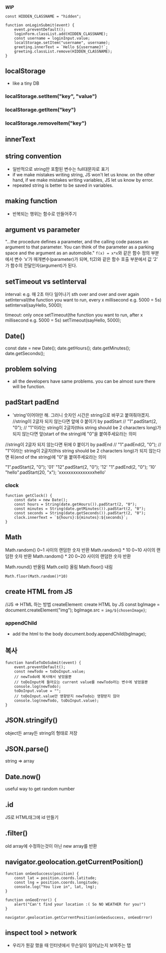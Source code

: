 ***WIP***

```
const HIDDEN_CLASSNAME = "hidden";

function onLoginSubmit(event) {
    event.preventDefault();
    loginForm.classList.add(HIDDEN_CLASSNAME);
    const username = loginInput.value;
    localStorage.setItem("username", username);
    greeting.innerText = `Hello ${username}!`;
    greeting.classList.remove(HIDDEN_CLASSNAME);
}
```

## localStorage
- like a tiny DB
### localStorage.setItem("key", "value")
### localStorage.getItem("key")
### localStorage.removeItem("key")

## innerText


## string convention
- 일반적으로 string만 포함된 변수는 full대문자로 표기
- if we make mistakes writing string, JS won't let us know. on the other hand, if we make mistakes writing variables, JS let us know by error.
- repeated string is better to be saved in variables.

## making function
- 반복되는 행위는 함수로 만들어주기

## argument vs parameter
"...the procedure defines a parameter, and the calling code passes an argument to that parameter. You can think of the parameter as a parking space and the argument as an automobile."
`f(x) = x*x`와 같은 함수 정의 부분에서 변수 ‘x’가 매개변수(parameter)가 되며, f(2)와 같은 함수 호출 부분에서 값 ‘2’ 가 함수의 전달인자(argument)가 된다.


## setTimeout vs setInterval
interval: e.g. 매 2초 마다 일어나기 sth over and over and over again
setInterval(the function you want to run, every x millisecond e.g. 5000 = 5s)
setInterval(sayHello, 5000);

timeout: only once
setTimeout(the function you want to run, after x millisecond e.g. 5000 = 5s)
setTimeout(sayHello, 5000);

## Date()
const date = new Date();
date.getHours();
date.getMinutes();
date.getSeconds();

## problem solving
- all the developers have same problems. you can be almost sure there will be function.

## padStart padEnd
- 'string'이어야만 해. 그러니 숫자인 시간은 string으로 바꾸고 붙여줘야겠지.
//string이 2글자 되지 않는다면 앞에 0 붙이기 by padStart
// "1".padStart(2, "0");
// "1"이라는 string이 2글자(this string should be 2 characters long)가 되지 않는다면 앞(start of the string)에 "0"을 붙여주세요라는 의미

//string이 2글자 되지 않는다면 뒤에 0 붙이기 by padEnd
// "1".padEnd(2, "0");
// "1"이라는 string이 2글자(this string should be 2 characters long)가 되지 않는다면 뒤(end of the string)에 "0"을 붙여주세요라는 의미

"1".padStart(2, "0");
'01'
"12".padStart(2, "0");
'12'
"1".padEnd(2, "0");
'10'
"hello".padStart(20, "x");
'xxxxxxxxxxxxxxxhello'

### clock
```
function getClock() {
    const date = new Date();
    const hours = String(date.getHours()).padStart(2, "0");
    const minutes = String(date.getMinutes()).padStart(2, "0");
    const seconds = String(date.getSeconds()).padStart(2, "0");
    clock.innerText = `${hours}:${minutes}:${seconds}`;
}
```

## Math
Math.random() 0~1 사이의 랜덤한 숫자 반환
Math.random() * 10 0~10 사이의 랜덤한 숫자 반환
Math.random() * 20 0~20 사이의 랜덤한 숫자 반환

Math.round() 반올림
Math.ceil() 올림
Math.floor() 내림

`Math.floor(Math.random()*10)`

## create HTML from JS

//JS => HTML 하는 방법 createElement: create HTML by JS
const bgImage = document.createElement("img");
bgImage.src = `img/${chosenImage}`;

### appendChild
- add the html to the body
document.body.appendChild(bgImage);


## 복사
```
function handleToDoSubmit(event) {
    event.preventDefault();
    const newTodo = toDoInput.value;
    // newTodo에 복사해서 넣었을뿐
    // toDoInput에 들어오는 current value를 newTodo라는 변수에 넣었을뿐
    console.log(newTodo);
    toDoInput.value = "";
    // toDoInput.value만 영향받지 newTodo는 영향받지 않아
    console.log(newTodo, toDoInput.value);
}
```

## JSON.stringify()
object든 array든 string의 형태로 저장
## JSON.parse()
string => array

## Date.now()
useful way to get random number 

## .id
JS로 HTML태그에 id 만들기

## .filter()
old array에 수정하는것이 아닌 new array를 반환

## navigator.geolocation.getCurrentPosition()
```
function onGeoSuccess(position) {
    const lat = position.coords.latitude;
    const lng = position.coords.longitude;
    console.log("You live in", lat, lng);
}

function onGeoError() {
    alert("Can't find your location :( So NO WEATHER for you!")
}

navigator.geolocation.getCurrentPosition(onGeoSuccess, onGeoError)
```

## inspect tool > network
- 우리가 뭔갈 했을 때 인터넷에서 무슨일이 일어났는지 보여주는 탭









